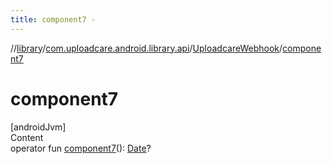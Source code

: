 ```yaml
---
title: component7 -
---
```

//[library](../../index.md)/[com.uploadcare.android.library.api](../index.md)/[UploadcareWebhook](index.md)/[component7](component7.md)



# component7  
[androidJvm]  
Content  
operator fun [component7](component7.md)(): [Date](https://developer.android.com/reference/kotlin/java/util/Date.html)?  



